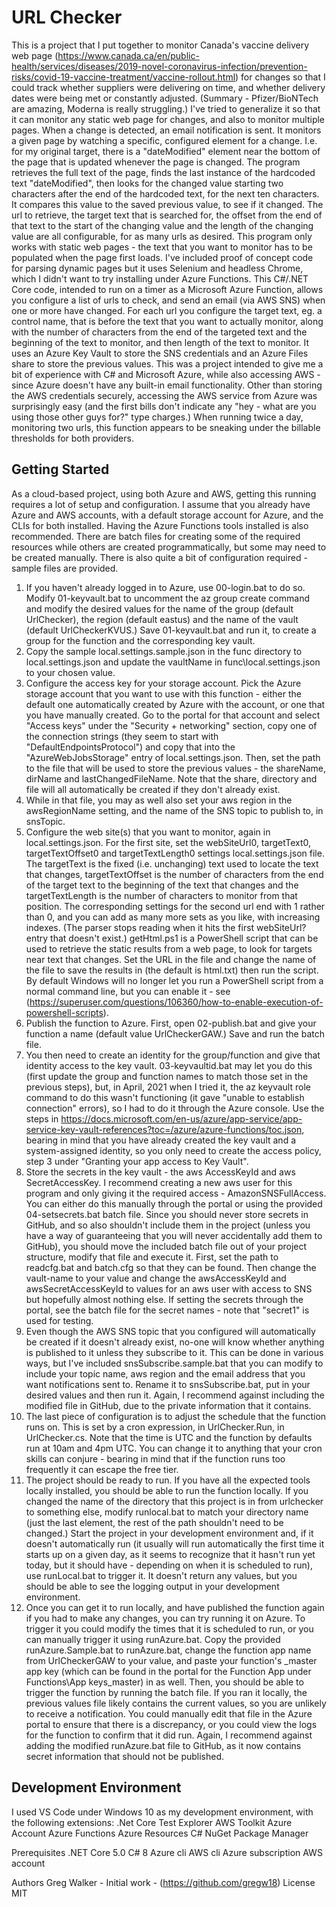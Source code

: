 # URL Checker
This is a project that I put together to monitor Canada's vaccine delivery web page (https://www.canada.ca/en/public-health/services/diseases/2019-novel-coronavirus-infection/prevention-risks/covid-19-vaccine-treatment/vaccine-rollout.html) for changes so that I could track whether suppliers were delivering on time, and whether delivery dates were being met or constantly adjusted. (Summary - Pfizer/BioNTech are amazing, Moderna is really struggling.) I've tried to generalize it so that it can monitor any static web page for changes, and also to monitor multiple pages. When a change is detected, an email notification is sent.
It monitors a given page by watching a specific, configured element for a change. I.e. for my original target, there is a "dateModified" element near the bottom of the page that is updated whenever the page is changed. The program retrieves the full text of the page, finds the last instance of the hardcoded text "dateModified", then looks for the changed value starting two characters after the end of the hardcoded text, for the next ten characters. It compares this value to the saved previous value, to see if it changed. 
The url to retrieve, the target text that is searched for, the offset from the end of that text to the start of the changing value and the length of the changing value are all configurable, for as many urls as desired.
This program only works with static web pages - the text that you want to monitor has to be populated when the page first loads. I've included proof of concept code for parsing dynamic pages but it uses Selenium and headless Chrome, which I didn't want to try installing under Azure Functions.
This C#/.NET Core code, intended to run on a timer as a Microsoft Azure Function, allows you configure a list of urls to check, and send an email (via AWS SNS) when one or more have changed. For each url you configure the target text, eg. a control name, that is before the text that you want to actually monitor, along with the number of characters from the end of the targeted text and the beginning of the text to monitor, and then length of the text to monitor. It uses an Azure Key Vault to store the SNS credentials and an Azure Files share to store the previous values.
This was a project intended to give me a bit of experience with C# and Microsoft Azure, while also accessing AWS - since Azure doesn't have any built-in email functionality. Other than storing the AWS credentials securely, accessing the AWS service from Azure was surprisingly easy (and the first bills don't indicate any "hey - what are you using those other guys for?" type charges.) When running twice a day, monitoring two urls, this function appears to be sneaking under the billable thresholds for both providers.

## Getting Started
As a cloud-based project, using both Azure and AWS, getting this running requires a lot of setup and configuration. I assume that you already have Azure and AWS accounts, with a default storage account for Azure, and the CLIs for both installed. Having the Azure Functions tools installed is also recommended. There are batch files for creating some of the required resources while others are created programmatically, but some may need to be created manually. There is also quite a bit of configuration required - sample files are provided.
1. If you haven't already logged in to Azure, use 00-login.bat to do so. Modify 01-keyvault.bat to uncomment the az group create command and modify the desired values for the name of the group (default UrlChecker), the region (default eastus) and the name of the vault (default UrlCheckerKVUS.) Save 01-keyvault.bat and run it, to create a group for the function and the corresponding key vault.
2. Copy the sample local.settings.sample.json in the func directory to local.settings.json and update the vaultName in func\local.settings.json to your chosen value.
3. Configure the access key for your storage account. Pick the Azure storage account that you want to use with this function - either the default one automatically created by Azure with the account, or one that you have manually created. Go to the portal for that account and select "Access keys" under the "Security + networking" section, copy one of the connection strings (they seem to start with "DefaultEndpointsProtocol") and copy that into the "AzureWebJobsStorage" entry of local.settings.json. Then, set the path to the file that will be used to store the previous values - the shareName, dirName and lastChangedFileName. Note that the share, directory and file will all automatically be created if they don't already exist.
4. While in that file, you may as well also set your aws region in the awsRegionName setting, and the name of the SNS topic to publish to, in snsTopic.
5. Configure the web site(s) that you want to monitor, again in local.settings.json. For the first site, set the webSiteUrl0, targetText0, targetTextOffset0 and targetTextLength0 settings local.settings.json file. The targetText is the fixed (i.e. unchanging) text used to locate the text that changes, targetTextOffset is the number of characters from the end of the target text to the beginning of the text that changes and the targetTextLength is the number of characters to monitor from that position. The corresponding settings for the second url end with 1 rather than 0, and you can add as many more sets as you like, with increasing indexes. (The parser stops reading when it hits the first webSiteUrl? entry that doesn't exist.) 
getHtml.ps1 is a PowerShell script that can be used to retrieve the static results from a web page, to look for targets near text that changes. Set the URL in the file and change the name of the file to save the results in (the default is html.txt) then run the script. By default Windows will no longer let you run a PowerShell script from a normal command line, but you can enable it - see (https://superuser.com/questions/106360/how-to-enable-execution-of-powershell-scripts).
6. Publish the function to Azure. First, open 02-publish.bat and give your function a name (default value UrlCheckerGAW.) Save and run the batch file.
7. You then need to create an identity for the group/function and give that identity access to the key vault. 03-keyvaultid.bat may let you do this (first update the group and function names to match those set in the previous steps), but, in April, 2021 when I tried it, the az keyvault role command to do this wasn't functioning (it gave "unable to establish connection" errors), so I had to do it through the Azure console. Use the steps in https://docs.microsoft.com/en-us/azure/app-service/app-service-key-vault-references?toc=/azure/azure-functions/toc.json, bearing in mind that you have already created the key vault and a system-assigned identity, so you only need to create the access policy, step 3 under "Granting your app access to Key Vault".
8. Store the secrets in the key vault - the aws AccessKeyId and aws SecretAccessKey. I recommend creating a new aws user for this program and only giving it the required access - AmazonSNSFullAccess. You can either do this manually through the portal or using the provided 04-setsecrets.bat batch file. Since you should never store secrets in GitHub, and so also shouldn't include them in the project (unless you have a way of guaranteeing that you will never accidentally add them to GitHub), you should move the included batch file out of your project structure, modify that file and execute it. First, set the path to readcfg.bat and batch.cfg so that they can be found. Then change the vault-name to your value and change the awsAccessKeyId and awsSecretAccessKeyId to values for an aws user with access to SNS but hopefully almost nothing else. If setting the secrets through the portal, see the batch file for the secret names - note that "secret1" is used for testing.
9. Even though the AWS SNS topic that you configured will automatically be created if it doesn't already exist, no-one will know whether anything is published to it unless they subscribe to it. This can be done in various ways, but I've included snsSubscribe.sample.bat that you can modify to include your topic name, aws region and the email address that you want notifications sent to. Rename it to snsSubscribe.bat, put in your desired values and then run it. Again, I recommend against including the modified file in GitHub, due to the private information that it contains.
10. The last piece of configuration is to adjust the schedule that the function runs on. This is set by a cron expression, in UrlChecker.Run, in UrlChecker.cs. Note that the time is UTC and the function by defaults run at 10am and 4pm UTC. You can change it to anything that your cron skills can conjure - bearing in mind that if the function runs too frequently it can escape the free tier.
11. The project should be ready to run. If you have all the expected tools locally installed, you should be able to run the function locally. If you changed the name of the directory that this project is in from urlchecker to something else, modify runlocal.bat to match your directory name (just the last element, the rest of the path shouldn't need to be changed.) Start the project in your development environment and, if it doesn't automatically run (it usually will run automatically the first time it starts up on a given day, as it seems to recognize that it hasn't run yet today, but it should have - depending on when it is scheduled to run), use runLocal.bat to trigger it. It doesn't return any values, but you should be able to see the logging output in your development environment.
12. Once you can get it to run locally, and have published the function again if you had to make any changes, you can try running it on Azure. To trigger it you could modify the times that it is scheduled to run, or you can manually trigger it using runAzure.bat. Copy the provided runAzure.Sample.bat to runAzure.bat, change the function app name from UrlCheckerGAW to your value, and paste your function's _master app key (which can be found in the portal for the Function App under Functions\App keys\_master) in as well. Then, you should be able to trigger the function by running the batch file. If you ran it locally, the previous values file likely contains the current values, so you are unlikely to receive a notification. You could manually edit that file in the Azure portal to ensure that there is a discrepancy, or you could view the logs for the function to confirm that it did run. Again, I recommend against adding the modified runAzure.bat file to GitHub, as it now contains secret information that should not be published.

## Development Environment
I used VS Code under Windows 10 as my development environment, with the following extensions:
	.Net Core Test Explorer
	AWS Toolkit
	Azure Account
	Azure Functions
	Azure Resources
	C#
	NuGet Package Manager


Prerequisites
.NET Core 5.0
C# 8
Azure cli
AWS cli
Azure subscription
AWS account

Authors
Greg Walker - Initial work - (https://github.com/gregw18)
License
MIT